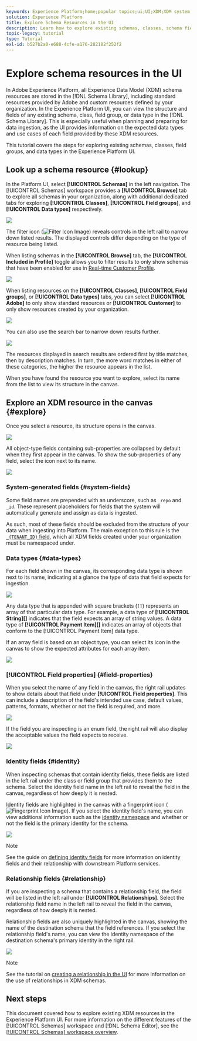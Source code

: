 ```yaml
---
keywords: Experience Platform;home;popular topics;ui;UI;XDM;XDM system;experience data model;Experience data model;Experience Data Model;data model;Data Model;explore;class;field group;data type;schema;
solution: Experience Platform
title: Explore Schema Resources in the UI
description: Learn how to explore existing schemas, classes, schema field groups, and data types in the Experience Platform user interface.
topic-legacy: tutorial
type: Tutorial
exl-id: b527b2a0-e688-4cfe-a176-282182f252f2
---
```

# Explore schema resources in the UI

In Adobe Experience Platform, all Experience Data Model (XDM) schema resources are stored in the [!DNL Schema Library], including standard resources provided by Adobe and custom resources defined by your organization. In the Experience Platform UI, you can view the structure and fields of any existing schema, class, field group, or data type in the [!DNL Schema Library]. This is especially useful when planning and preparing for data ingestion, as the UI provides information on the expected data types and use cases of each field provided by these XDM resources.

This tutorial covers the steps for exploring existing schemas, classes, field groups, and data types in the Experience Platform UI.

## Look up a schema resource {#lookup}

In the Platform UI, select **[!UICONTROL Schemas]** in the left navigation. The [!UICONTROL Schemas] workspace provides a **[!UICONTROL Browse]** tab to explore all schemas in your organization, along with additional dedicated tabs for exploring **[!UICONTROL Classes]**, **[!UICONTROL Field groups]**, and **[!UICONTROL Data types]** respectively.

![](../images/ui/explore/tabs.png)

The filter icon (![Filter Icon Image](../images/ui/explore/icon.png)) reveals controls in the left rail to narrow down listed results. The displayed controls differ depending on the type of resource being listed.

When listing schemas in the **[!UICONTROL Browse]** tab, the **[!UICONTROL Included in Profile]** toggle allows you to filter results to only show schemas that have been enabled for use in [Real-time Customer Profile](../../profile/home.md).

![](../images/ui/explore/filter.png)

When listing resources on the **[!UICONTROL Classes]**, **[!UICONTROL Field groups]**, or **[!UICONTROL Data types]** tabs, you can select **[!UICONTROL Adobe]** to only show standard resources or **[!UICONTROL Customer]** to only show resources created by your organization.

![](../images/ui/explore/filter-data-type.png)

You can also use the search bar to narrow down results further.

![](../images/ui/explore/search.png)

The resources displayed in search results are ordered first by title matches, then by description matches. In turn, the more word matches in either of these categories, the higher the resource appears in the list.

When you have found the resource you want to explore, select its name from the list to view its structure in the canvas.

## Explore an XDM resource in the canvas {#explore}

Once you select a resource, its structure opens in the canvas.

![](../images/ui/explore/canvas.png)

All object-type fields containing sub-properties are collapsed by default when they first appear in the canvas. To show the sub-properties of any field, select the icon next to its name.

![](../images/ui/explore/field-expand.png)

### System-generated fields {#system-fields}

Some field names are prepended with an underscore, such as `_repo` and `_id`. These represent placeholders for fields that the system will automatically generate and assign as data is ingested.

As such, most of these fields should be excluded from the structure of your data when ingesting into Platform. The main exception to this rule is the [`_{TENANT_ID}` field](../api/getting-started.md#know-your-tenant_id), which all XDM fields created under your organization must be namespaced under.

### Data types {#data-types}

For each field shown in the canvas, its corresponding data type is shown next to its name, indicating at a glance the type of data that field expects for ingestion.

![](../images/ui/explore/data-types.png)

Any data type that is appended with square brackets (`[]`) represents an array of that particular data type. For example, a data type of **[!UICONTROL String]\[]** indicates that the field expects an array of string values. A data type of **[!UICONTROL Payment Item]\[]** indicates an array of objects that conform to the [!UICONTROL Payment Item] data type.

If an array field is based on an object type, you can select its icon in the canvas to show the expected attributes for each array item.

![](../images/ui/explore/array-type.png)

### [!UICONTROL Field properties] {#field-properties}

When you select the name of any field in the canvas, the right rail updates to show details about that field under **[!UICONTROL Field properties]**. This can include a description of the field's intended use case, default values, patterns, formats, whether or not the field is required, and more.

![](../images/ui/explore/field-properties.png)

If the field you are inspecting is an enum field, the right rail will also display the acceptable values the field expects to receive.

![](../images/ui/explore/enum-field.png)

### Identity fields {#identity}

When inspecting schemas that contain identity fields, these fields are listed in the left rail under the class or field group that provides them to the schema. Select the identity field name in the left rail to reveal the field in the canvas, regardless of how deeply it is nested.

Identity fields are highlighted in the canvas with a fingerprint icon (![Fingerprint Icon Image](../images/ui/explore/identity-symbol.png)). If you select the identity field's name, you can view additional information such as the [identity namespace](../../identity-service/namespaces.md) and whether or not the field is the primary identity for the schema.

![](../images/ui/explore/identity-field.png)

>[!NOTE]
>
>See the guide on [defining identity fields](./fields/identity.md) for more information on identity fields and their relationship with downstream Platform services.

### Relationship fields {#relationship}

If you are inspecting a schema that contains a relationship field, the field will be listed in the left rail under **[!UICONTROL Relationships]**. Select the relationship field name in the left rail to reveal the field in the canvas, regardless of how deeply it is nested.

Relationship fields are also uniquely highlighted in the canvas, showing the name of the destination schema that the field references. If you select the relationship field's name, you can view the identity namespace of the destination schema's primary identity in the right rail.

![](../images/ui/explore/relationship-field.png)

>[!NOTE]
>
>See the tutorial on [creating a relationship in the UI](../tutorials/relationship-ui.md) for more information on the use of relationships in XDM schemas.

## Next steps

This document covered how to explore existing XDM resources in the Experience Platform UI. For more information on the different features of the [!UICONTROL Schemas] workspace and [!DNL Schema Editor], see the [[!UICONTROL Schemas] workspace overview](./overview.md).
